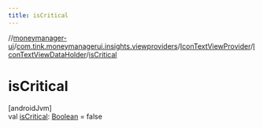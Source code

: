 ```yaml
---
title: isCritical
---
```

//[moneymanager-ui](../../../../index.html)/[com.tink.moneymanagerui.insights.viewproviders](../../index.html)/[IconTextViewProvider](../index.html)/[IconTextViewDataHolder](index.html)/[isCritical](is-critical.html)



# isCritical



[androidJvm]\
val [isCritical](is-critical.html): [Boolean](https://kotlinlang.org/api/latest/jvm/stdlib/kotlin/-boolean/index.html) = false




